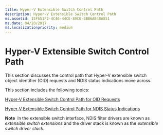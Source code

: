 ```yaml
---
title: Hyper-V Extensible Switch Control Path
description: Hyper-V Extensible Switch Control Path
ms.assetid: 15F651F2-4C46-44CE-89CE-3B86AE48A851
ms.date: 04/20/2017
ms.localizationpriority: medium
---
```


# Hyper-V Extensible Switch Control Path


This section discusses the control path that Hyper-V extensible switch object identifier (OID) requests and NDIS status indications move across.

This section includes the following topics:

[Hyper-V Extensible Switch Control Path for OID Requests](hyper-v-extensible-switch-control-path-for-oid-requests.md)

[Hyper-V Extensible Switch Control Path for NDIS Status Indications](hyper-v-extensible-switch-control-path-for-ndis-status-indications.md)

**Note**  In the extensible switch interface, NDIS filter drivers are known as *extensible switch extensions* and the driver stack is known as the *extensible switch driver stack*.

 

 

 






